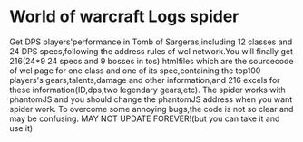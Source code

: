 # World of warcraft Logs spider
Get DPS players'performance in Tomb of Sargeras,including 12 classes and 24 DPS specs,following the address rules of wcl network.You will finally get 216(24*9 24 specs and 9 bosses in tos) htmlfiles which are the sourcecode of wcl page for one class and one of its spec,containing the top100 players's gears,talents,damage and other information,and 216 excels for these information(ID,dps,two legendary gears,etc).
The spider works with phantomJS and you should change the phantomJS address when you want spider work.
To overcome some annoying bugs,the code is not so clear and may be confusing.
MAY NOT UPDATE FOREVER!(but you can take it and use it)
